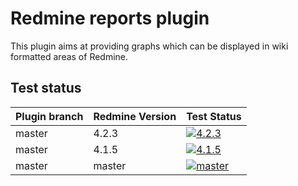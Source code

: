 # Redmine reports plugin

This plugin aims at providing graphs which can be displayed in wiki formatted areas of Redmine.

Test status
------------

|Plugin branch| Redmine Version   | Test Status      |
|-------------|-------------------|------------------|
|master       | 4.2.3             | [![4.2.3][1]][5] |  
|master       | 4.1.5             | [![4.1.5][2]][5] |
|master       | master            | [![master][4]][5]|

[1]: https://github.com/jbbarth/redmine_reports/actions/workflows/4_2_3.yml/badge.svg
[2]: https://github.com/jbbarth/redmine_reports/actions/workflows/4_1_5.yml/badge.svg
[4]: https://github.com/jbbarth/redmine_reports/actions/workflows/master.yml/badge.svg
[5]: https://github.com/jbbarth/redmine_reports/actions
